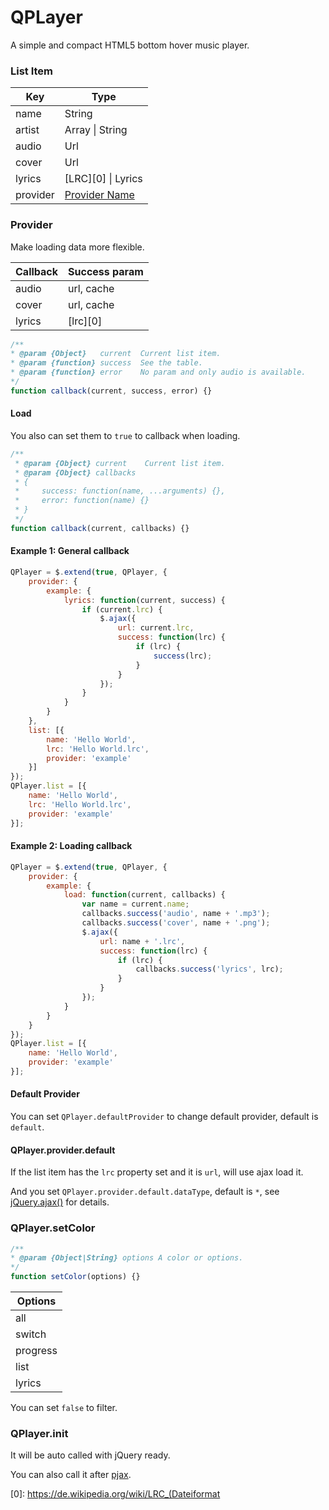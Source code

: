 # QPLayer

A simple and compact HTML5 bottom hover music player.

### List Item

| Key       | Type                       |
| --------- | -------------------------- |
| name      | String                     |
| artist    | Array &#124; String        |
| audio     | Url                        |
| cover     | Url                        |
| lyrics    | [LRC][0] &#124; Lyrics     |
| provider  | [Provider Name](#Provider) |

### Provider

Make loading data more flexible.

| Callback  | Success param |
| --------- | ------------- |
| audio     | url, cache    |
| cover     | url, cache    |
| lyrics    | [lrc][0]         |

 ```js
/**
 * @param {Object}   current  Current list item.
 * @param {function} success  See the table.
 * @param {function} error    No param and only audio is available.
 */
function callback(current, success, error) {}
 ```

#### Load

You also can set them to `true` to callback when loading.

```js
/**
 * @param {Object} current    Current list item.
 * @param {Object} callbacks
 * {
 *     success: function(name, ...arguments) {},
 *     error: function(name) {}
 * }
 */
function callback(current, callbacks) {}
```

#### Example 1: General callback

```js
QPlayer = $.extend(true, QPlayer, {
    provider: {
        example: {
            lyrics: function(current, success) {
                if (current.lrc) {
                    $.ajax({
                        url: current.lrc,
                        success: function(lrc) {
                            if (lrc) {
                                success(lrc);
                            }
                        }
                    });
                }
            }
        }
    },
    list: [{
        name: 'Hello World',
        lrc: 'Hello World.lrc',
        provider: 'example'
    }]
});
QPlayer.list = [{
    name: 'Hello World',
    lrc: 'Hello World.lrc',
    provider: 'example'
}];
```

#### Example 2: Loading callback

```js
QPlayer = $.extend(true, QPlayer, {
    provider: {
        example: {
            load: function(current, callbacks) {
                var name = current.name;
                callbacks.success('audio', name + '.mp3');
                callbacks.success('cover', name + '.png');
                $.ajax({
                    url: name + '.lrc',
                    success: function(lrc) {
                        if (lrc) {
                            callbacks.success('lyrics', lrc);
                        }
                    }
                });
            }
        }
    }
});
QPlayer.list = [{
    name: 'Hello World',
    provider: 'example'
}];
```

#### Default Provider

You can set `QPlayer.defaultProvider` to change default provider, default is `default`.

#### QPlayer.provider.default

If the list item has the `lrc` property set and it is `url`, will use ajax load it.

And you set `QPlayer.provider.default.dataType`, default is `*`, see [jQuery.ajax()](https://api.jquery.com/jQuery.ajax/) for details.

### QPlayer.setColor

```js
/**
* @param {Object|String} options A color or options.
*/
function setColor(options) {}
```

| Options
| -----
| all
| switch
| progress
| list
| lyrics

You can set `false` to filter.

### QPlayer.init

It will be auto called with jQuery ready.

You can also call it after [pjax](https://github.com/defunkt/jquery-pjax).


[0]: https://de.wikipedia.org/wiki/LRC_(Dateiformat
